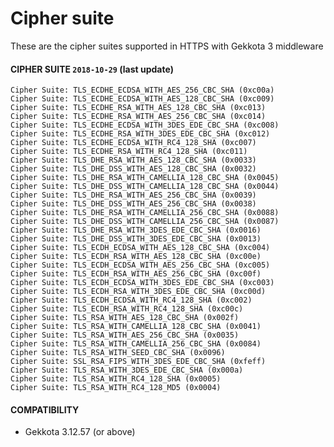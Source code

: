 # Cipher suite

These are the cipher suites supported in HTTPS with Gekkota 3 middleware

#### **CIPHER SUITE** `2018-10-29` (last update)
	Cipher Suite: TLS_ECDHE_ECDSA_WITH_AES_256_CBC_SHA (0xc00a)
    Cipher Suite: TLS_ECDHE_ECDSA_WITH_AES_128_CBC_SHA (0xc009)
    Cipher Suite: TLS_ECDHE_RSA_WITH_AES_128_CBC_SHA (0xc013)
    Cipher Suite: TLS_ECDHE_RSA_WITH_AES_256_CBC_SHA (0xc014)
    Cipher Suite: TLS_ECDHE_ECDSA_WITH_3DES_EDE_CBC_SHA (0xc008)
    Cipher Suite: TLS_ECDHE_RSA_WITH_3DES_EDE_CBC_SHA (0xc012)
    Cipher Suite: TLS_ECDHE_ECDSA_WITH_RC4_128_SHA (0xc007)
    Cipher Suite: TLS_ECDHE_RSA_WITH_RC4_128_SHA (0xc011)
    Cipher Suite: TLS_DHE_RSA_WITH_AES_128_CBC_SHA (0x0033)
    Cipher Suite: TLS_DHE_DSS_WITH_AES_128_CBC_SHA (0x0032)
    Cipher Suite: TLS_DHE_RSA_WITH_CAMELLIA_128_CBC_SHA (0x0045)
    Cipher Suite: TLS_DHE_DSS_WITH_CAMELLIA_128_CBC_SHA (0x0044)
    Cipher Suite: TLS_DHE_RSA_WITH_AES_256_CBC_SHA (0x0039)
    Cipher Suite: TLS_DHE_DSS_WITH_AES_256_CBC_SHA (0x0038)
    Cipher Suite: TLS_DHE_RSA_WITH_CAMELLIA_256_CBC_SHA (0x0088)
    Cipher Suite: TLS_DHE_DSS_WITH_CAMELLIA_256_CBC_SHA (0x0087)
    Cipher Suite: TLS_DHE_RSA_WITH_3DES_EDE_CBC_SHA (0x0016)
    Cipher Suite: TLS_DHE_DSS_WITH_3DES_EDE_CBC_SHA (0x0013)
    Cipher Suite: TLS_ECDH_ECDSA_WITH_AES_128_CBC_SHA (0xc004)
    Cipher Suite: TLS_ECDH_RSA_WITH_AES_128_CBC_SHA (0xc00e)
    Cipher Suite: TLS_ECDH_ECDSA_WITH_AES_256_CBC_SHA (0xc005)
    Cipher Suite: TLS_ECDH_RSA_WITH_AES_256_CBC_SHA (0xc00f)
    Cipher Suite: TLS_ECDH_ECDSA_WITH_3DES_EDE_CBC_SHA (0xc003)
    Cipher Suite: TLS_ECDH_RSA_WITH_3DES_EDE_CBC_SHA (0xc00d)
    Cipher Suite: TLS_ECDH_ECDSA_WITH_RC4_128_SHA (0xc002)
    Cipher Suite: TLS_ECDH_RSA_WITH_RC4_128_SHA (0xc00c)
    Cipher Suite: TLS_RSA_WITH_AES_128_CBC_SHA (0x002f)
    Cipher Suite: TLS_RSA_WITH_CAMELLIA_128_CBC_SHA (0x0041)
    Cipher Suite: TLS_RSA_WITH_AES_256_CBC_SHA (0x0035)
    Cipher Suite: TLS_RSA_WITH_CAMELLIA_256_CBC_SHA (0x0084)
    Cipher Suite: TLS_RSA_WITH_SEED_CBC_SHA (0x0096)
    Cipher Suite: SSL_RSA_FIPS_WITH_3DES_EDE_CBC_SHA (0xfeff)
    Cipher Suite: TLS_RSA_WITH_3DES_EDE_CBC_SHA (0x000a)
    Cipher Suite: TLS_RSA_WITH_RC4_128_SHA (0x0005)
    Cipher Suite: TLS_RSA_WITH_RC4_128_MD5 (0x0004)

#### **COMPATIBILITY**
- Gekkota 3.12.57 (or above)
